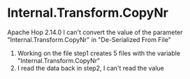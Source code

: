 # Internal.Transform.CopyNr
Apache Hop 2.14.0
I can't convert the value of the parameter "Internal.Transform.CopyNr" in "De-Serialized From File"

1. Working on the file step1 creates 5 files with the variable "Internal.Transform.CopyNr"
2. I read the data back in step2, I can't read the value